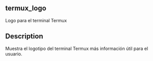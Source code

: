 ## termux_logo

Logo para el terminal Termux

## Description

Muestra el logotipo del terminal Termux más información útil para el usuario.

